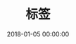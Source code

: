 ---
title: 标签
date: 2018-01-05 00:00:00
type: "tags"
orderby: random
order: 1
top_img: https://api.likepoems.com/img/mc
---